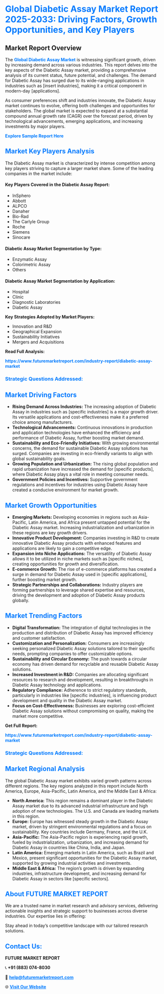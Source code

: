 <h1 style="color: #007BFF;">Global Diabetic Assay Market Report 2025-2033: Driving Factors, Growth Opportunities, and Key Players</h1>

<section id="overview">
<h2>Market Report Overview</h2>
<p>The <a href="https://www.futuremarketreport.com/industry-report/diabetic-assay-market" style="color: #007BFF; text-decoration: none;"><strong>Global Diabetic Assay Market</strong></a> is witnessing significant growth, driven by increasing demand across various industries. This report delves into the key aspects of the Diabetic Assay market, providing a comprehensive analysis of its current status, future potential, and challenges. The demand for Diabetic Assay has surged due to its wide-ranging applications in industries such as [insert industries], making it a critical component in modern-day [applications].</p>
<p>As consumer preferences shift and industries innovate, the Diabetic Assay market continues to evolve, offering both challenges and opportunities for stakeholders. The global market is expected to expand at a substantial compound annual growth rate (CAGR) over the forecast period, driven by technological advancements, emerging applications, and increasing investments by major players.</p>
</section>

<section id="overview">
<p><a href="https://www.futuremarketreport.com/request-sample/reportId=127304" style="color: #007BFF; text-decoration: none;"><strong>Explore Sample Report Here</strong></a></p>
</section>

<section id="key-players">
<h2 style="color: #007BFF;">Market Key Players Analysis</h2>
<p>The Diabetic Assay market is characterized by intense competition among key players striving to capture a larger market share. Some of the leading companies in the market include:</p>
<h4>Key Players Covered in the Diabetic Assay Report:</h4>
<ul><li>InSphero</li><li>Abbott</li><li>ALPCO</li><li>Danaher</li><li>Bio-Rad</li><li>The Carlyle Group</li><li>Roche</li><li>Siemens</li><li>Sinocare</li></ul>
<h4>Diabetic Assay Market Segmentation by Type:</h4>
<ul><li>Enzymatic Assay</li><li>Colorimetric Assay</li><li>Others</li></ul>

<h4>Diabetic Assay Market Segmentation by Application:</h4>
<ul><li>Hospital</li><li>Clinic</li><li>Diagnostic Laboratories</li><li>Diabetic Assay</li></ul>
<p><strong>Key Strategies Adopted by Market Players:</strong></p>
<ul>
<li>Innovation and R&D</li>
<li>Geographical Expansion</li>
<li>Sustainability Initiatives</li>
<li>Mergers and Acquisitions</li>
</ul>
</section>

<section>
<p><strong>Read Full Analysis: </strong></p><a href="https://www.futuremarketreport.com/industry-report/diabetic-assay-market" style="color: #007BFF; text-decoration: none;"><strong>https://www.futuremarketreport.com/industry-report/diabetic-assay-market</strong></a>
<h3 style="color: #007BFF;">Strategic Questions Addressed:</h3>
</section>

<section id="driving-factors">
<h2 style="color: #007BFF;">Market Driving Factors</h2>
<ul>
<li><strong>Rising Demand Across Industries:</strong> The increasing adoption of Diabetic Assay in industries such as [specific industries] is a major growth driver. Its versatile applications and cost-effectiveness make it a preferred choice among manufacturers.</li>
<li><strong>Technological Advancements:</strong> Continuous innovations in production and application technologies have enhanced the efficiency and performance of Diabetic Assay, further boosting market demand.</li>
<li><strong>Sustainability and Eco-Friendly Initiatives:</strong> With growing environmental concerns, the demand for sustainable Diabetic Assay solutions has surged. Companies are investing in eco-friendly variants to align with global sustainability goals.</li>
<li><strong>Growing Population and Urbanization:</strong> The rising global population and rapid urbanization have increased the demand for [specific products], where Diabetic Assay plays a vital role in meeting consumer needs.</li>
<li><strong>Government Policies and Incentives:</strong> Supportive government regulations and incentives for industries using Diabetic Assay have created a conducive environment for market growth.</li>
</ul>
</section>

<section id="growth-opportunities">
<h2 style="color: #007BFF;">Market Growth Opportunities</h2>
<ul>
<li><strong>Emerging Markets:</strong> Developing economies in regions such as Asia-Pacific, Latin America, and Africa present untapped potential for the Diabetic Assay market. Increasing industrialization and urbanization in these regions are key growth drivers.</li>
<li><strong>Innovative Product Development:</strong> Companies investing in R&D to create innovative Diabetic Assay products with enhanced features and applications are likely to gain a competitive edge.</li>
<li><strong>Expansion into Niche Applications:</strong> The versatility of Diabetic Assay allows it to be utilized in niche markets such as [specific niches], creating opportunities for growth and diversification.</li>
<li><strong>E-commerce Growth:</strong> The rise of e-commerce platforms has created a surge in demand for Diabetic Assay used in [specific applications], further boosting market growth.</li>
<li><strong>Strategic Partnerships and Collaborations:</strong> Industry players are forming partnerships to leverage shared expertise and resources, driving the development and adoption of Diabetic Assay products globally.</li>
</ul>
</section>

<section id="trending-factors">
<h2 style="color: #007BFF;">Market Trending Factors</h2>
<ul>
<li><strong>Digital Transformation:</strong> The integration of digital technologies in the production and distribution of Diabetic Assay has improved efficiency and customer satisfaction.</li>
<li><strong>Customization and Personalization:</strong> Consumers are increasingly seeking personalized Diabetic Assay solutions tailored to their specific needs, prompting companies to offer customizable options.</li>
<li><strong>Sustainability and Circular Economy:</strong> The push towards a circular economy has driven demand for recyclable and reusable Diabetic Assay solutions.</li>
<li><strong>Increased Investment in R&D:</strong> Companies are allocating significant resources to research and development, resulting in breakthroughs in Diabetic Assay technology and applications.</li>
<li><strong>Regulatory Compliance:</strong> Adherence to strict regulatory standards, particularly in industries like [specific industries], is influencing product development and quality in the Diabetic Assay market.</li>
<li><strong>Focus on Cost-Effectiveness:</strong> Businesses are exploring cost-efficient Diabetic Assay solutions without compromising on quality, making the market more competitive.</li>
</ul>
</section>

<section>
<p><strong>Get Full Report: </strong></p><a href="https://www.futuremarketreport.com/industry-report/diabetic-assay-market" style="color: #007BFF; text-decoration: none;"><strong>https://www.futuremarketreport.com/industry-report/diabetic-assay-market</strong></a>
<h3 style="color: #007BFF;">Strategic Questions Addressed:</h3>
</section>


<section id="regional-analysis">
<h2 style="color: #007BFF;">Market Regional Analysis</h2>
<p>The global Diabetic Assay market exhibits varied growth patterns across different regions. The key regions analyzed in this report include North America, Europe, Asia-Pacific, Latin America, and the Middle East & Africa:</p>
<ul>
<li><strong>North America:</strong> This region remains a dominant player in the Diabetic Assay market due to its advanced industrial infrastructure and high adoption of new technologies. The U.S. and Canada are leading markets in this region.</li>
<li><strong>Europe:</strong> Europe has witnessed steady growth in the Diabetic Assay market, driven by stringent environmental regulations and a focus on sustainability. Key countries include Germany, France, and the U.K.</li>
<li><strong>Asia-Pacific:</strong> The Asia-Pacific region is experiencing rapid growth, fueled by industrialization, urbanization, and increasing demand for Diabetic Assay in countries like China, India, and Japan.</li>
<li><strong>Latin America:</strong> Emerging markets in Latin America, such as Brazil and Mexico, present significant opportunities for the Diabetic Assay market, supported by growing industrial activities and investments.</li>
<li><strong>Middle East & Africa:</strong> The region’s growth is driven by expanding industries, infrastructure development, and increasing demand for Diabetic Assay in sectors like [specific sectors].</li>
</ul>
</section>

<footer>
<h2 style="color: #007BFF;">About FUTURE MARKET REPORT</h2>
<p>We are a trusted name in market research and advisory services, delivering actionable insights and strategic support to businesses across diverse industries. Our expertise lies in offering:</p>

<p>Stay ahead in today’s competitive landscape with our tailored research solutions.</p>

<h2 style="color: #007BFF;">Contact Us:</h2>
<p><strong>FUTURE MARKET REPORT</strong></p>
<p>📞 <strong>+91 (883) 074-8030</strong></p>
<p>📧 <strong><a href="mailto:help@futuremarketreport.com" style="color: #007BFF;">help@futuremarketreport.com</a></strong></p>
<p>🌐 <strong><a href="https://www.futuremarketreport.com/" style="color: #007BFF;">Visit Our Website</a></strong></p>
</footer>